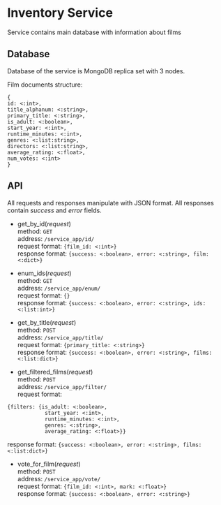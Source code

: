 # Inventory Service
Service contains main database with information about films

## Database
Database of the service is MongoDB replica set with 3 nodes.

Film documents structure:
```
{
id: <:int>,
title_alphanum: <:string>,
primary_title: <:string>,
is_adult: <:boolean>,
start_year: <:int>,
runtime_minutes: <:int>,
genres: <:list:string>,
directors: <:list:string>,
average_rating: <:float>,
num_votes: <:int>
}
```

## API
All requests and responses manipulate with JSON format.
All responses contain _success_ and _error_ fields.

- get_by_id(_request_) <br />
method: `GET` <br />
address: `/service_app/id/` <br />
request format:
`{film_id: <:int>}` <br />
response format:
`{success: <:boolean>, error: <:string>, film: <:dict>}`

- enum_ids(_request_) <br />
method: `GET` <br />
address: `/service_app/enum/` <br />
request format:
`{}` <br />
response format:
`{success: <:boolean>, error: <:string>, ids: <:list:int>}`

- get_by_title(_request_) <br />
method: `POST` <br />
address: `/service_app/title/` <br />
request format:
`{primary_title: <:string>}` <br />
response format:
`{success: <:boolean>, error: <:string>, films: <:list:dict>}`

- get_filtered_films(_request_) <br />
method: `POST` <br />
address: `/service_app/filter/` <br />
request format:
```
{filters: {is_adult: <:boolean>,
            start_year: <:int>,
            runtime_minutes: <:int>,
            genres: <:string>,
            average_rating: <:float>}}
```
response format:
`{success: <:boolean>, error: <:string>, films: <:list:dict>}`

- vote_for_film(_request_) <br />
method: `POST` <br />
address: `/service_app/vote/` <br />
request format:
`{film_id: <:int>, mark: <:float>}` <br />
response format:
`{success: <:boolean>, error: <:string>}`

